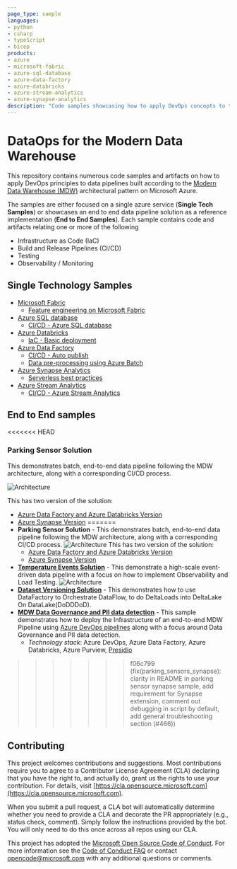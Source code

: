 ```yaml
---
page_type: sample
languages:
- python
- csharp
- typeScript
- bicep
products:
- azure
- microsoft-fabric
- azure-sql-database
- azure-data-factory
- azure-databricks
- azure-stream-analytics
- azure-synapse-analytics
description: "Code samples showcasing how to apply DevOps concepts to the modern data warehouse architecture leveraging different Azure data technologies."
---
```


# DataOps for the Modern Data Warehouse

This repository contains numerous code samples and artifacts on how to apply DevOps principles to data pipelines built according to the [Modern Data Warehouse (MDW)](https://learn.microsoft.com/en-au/azure/architecture/solution-ideas/articles/enterprise-data-warehouse) architectural pattern on Microsoft Azure.

The samples are either focused on a single azure service (**Single Tech Samples**) or showcases an end to end data pipeline solution as a reference implementation (**End to End Samples**). Each sample contains code and artifacts relating one or more of the following

- Infrastructure as Code (IaC)
- Build and Release Pipelines (CI/CD)
- Testing
- Observability / Monitoring

## Single Technology Samples

- [Microsoft Fabric](./single_tech_samples/fabric/README.md)
  - [Feature engineering on Microsoft Fabric](./single_tech_samples/fabric/feature_engineering_on_fabric/README.md)
- [Azure SQL database](./single_tech_samples/azuresql/README.md)
  - [CI/CD - Azure SQL database](./single_tech_samples/azuresql/azuresql_ci_cd/README.md)
- [Azure Databricks](single_tech_samples/databricks/)
  - [IaC - Basic deployment](single_tech_samples/databricks/databricks_ci_cd/README.md)
- [Azure Data Factory](./single_tech_samples/datafactory/README.md)
  - [CI/CD - Auto publish](./single_tech_samples/datafactory/adf_cicd_auto_publish/README.md)
  - [Data pre-processing using Azure Batch](./single_tech_samples/datafactory/adf_data_pre_processing_with_azure_batch/README.md)
- [Azure Synapse Analytics](./single_tech_samples/synapseanalytics/README.md)
  - [Serverless best practices](./single_tech_samples/synapseanalytics/synapse_serverless/README.md)
- [Azure Stream Analytics](./single_tech_samples/streamanalytics/README.md)
  - [CI/CD - Azure Stream Analytics](./single_tech_samples/streamanalytics/streamanalytics_ci_cd/README.md)

## End to End samples

<<<<<<< HEAD
### Parking Sensor Solution

This demonstrates batch, end-to-end data pipeline following the MDW architecture, along with a corresponding CI/CD process.

![Architecture](docs/images/CI_CD_process_simplified.png?raw=true "Architecture")

This has two version of the solution:

- [Azure Data Factory and Azure Databricks Version](e2e_samples/parking_sensors/)
- [Azure Synapse Version](e2e_samples/parking_sensors_synapse/)
=======
- **Parking Sensor Solution** - This demonstrates batch, end-to-end data pipeline following the MDW architecture, along with a corresponding CI/CD process.
![Architecture](docs/images/CI_CD_process_simplified.png?raw=true "Architecture")
  This has two version of the solution:
  - [Azure Data Factory and Azure Databricks Version](e2e_samples/parking_sensors/)
  - [Azure Synapse Version](e2e_samples/parking_sensors_synapse/)
- [**Temperature Events Solution**](e2e_samples/temperature_events) - This demonstrate a high-scale event-driven data pipeline with a focus on how to implement Observability and Load Testing.
![Architecture](e2e_samples/temperature_events/images/temperature-events-architecture.png?raw=true "Architecture")
- [**Dataset Versioning Solution**](e2e_samples/dataset_versioning) - This demonstrates how to use DataFactory to Orchestrate DataFlow, to do DeltaLoads into DeltaLake On DataLake(DoDDDoD).
- [**MDW Data Governance and PII data detection**](e2e_samples/mdw_governance) - This sample demonstrates how to deploy the Infrastructure of an end-to-end MDW Pipeline using [Azure DevOps pipelines](https://azure.microsoft.com/en-au/services/devops/pipelines/) along with a focus around Data Governance and PII data detection.
  - *Technology stack*: Azure DevOps, Azure Data Factory, Azure Databricks, Azure Purview, [Presidio](https://github.com/microsoft/presidio)
>>>>>>> f06c799 (fix(parking_sensors_synapse): clarity in README in parking sensor synapse sample, add requirement for Synapse extension, comment out debugging in script by default, add general troubleshooting section (#466))

## Contributing

This project welcomes contributions and suggestions.  Most contributions require you to agree to a
Contributor License Agreement (CLA) declaring that you have the right to, and actually do, grant us
the rights to use your contribution. For details, visit [https://cla.opensource.microsoft.com](https://cla.opensource.microsoft.com).

When you submit a pull request, a CLA bot will automatically determine whether you need to provide
a CLA and decorate the PR appropriately (e.g., status check, comment). Simply follow the instructions
provided by the bot. You will only need to do this once across all repos using our CLA.

This project has adopted the [Microsoft Open Source Code of Conduct](https://opensource.microsoft.com/codeofconduct/).
For more information see the [Code of Conduct FAQ](https://opensource.microsoft.com/codeofconduct/faq/) or
contact [opencode@microsoft.com](mailto:opencode@microsoft.com) with any additional questions or comments.
